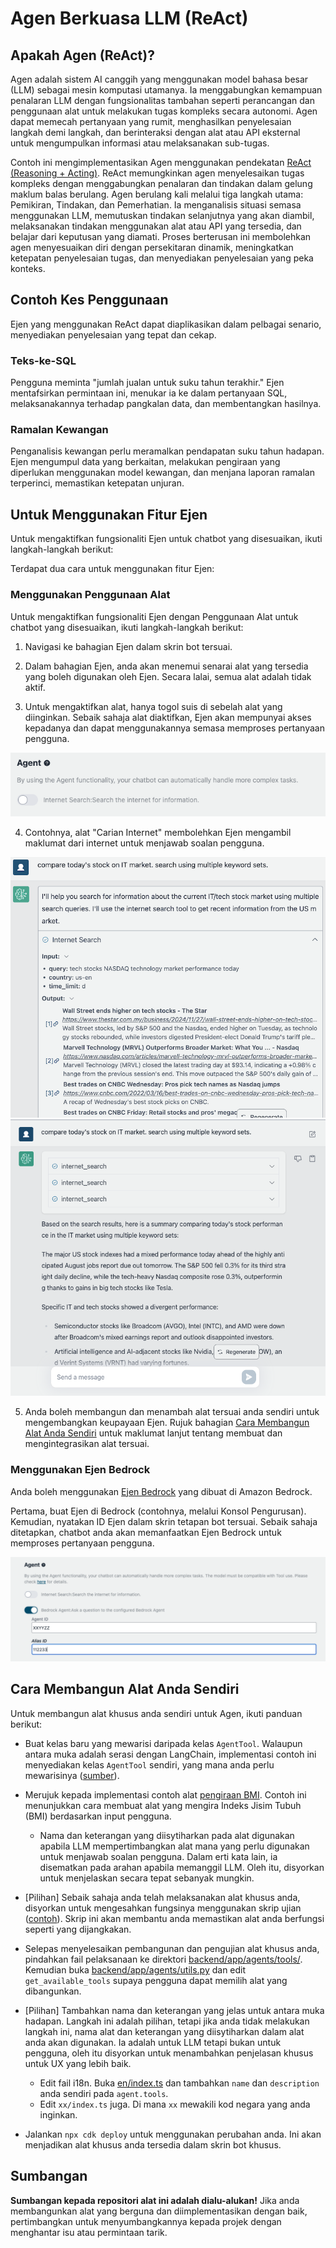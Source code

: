 # Agen Berkuasa LLM (ReAct)

## Apakah Agen (ReAct)?

Agen adalah sistem AI canggih yang menggunakan model bahasa besar (LLM) sebagai mesin komputasi utamanya. Ia menggabungkan kemampuan penalaran LLM dengan fungsionalitas tambahan seperti perancangan dan penggunaan alat untuk melakukan tugas kompleks secara autonomi. Agen dapat memecah pertanyaan yang rumit, menghasilkan penyelesaian langkah demi langkah, dan berinteraksi dengan alat atau API eksternal untuk mengumpulkan informasi atau melaksanakan sub-tugas.

Contoh ini mengimplementasikan Agen menggunakan pendekatan [ReAct (Reasoning + Acting)](https://www.promptingguide.ai/techniques/react). ReAct memungkinkan agen menyelesaikan tugas kompleks dengan menggabungkan penalaran dan tindakan dalam gelung maklum balas berulang. Agen berulang kali melalui tiga langkah utama: Pemikiran, Tindakan, dan Pemerhatian. Ia menganalisis situasi semasa menggunakan LLM, memutuskan tindakan selanjutnya yang akan diambil, melaksanakan tindakan menggunakan alat atau API yang tersedia, dan belajar dari keputusan yang diamati. Proses berterusan ini membolehkan agen menyesuaikan diri dengan persekitaran dinamik, meningkatkan ketepatan penyelesaian tugas, dan menyediakan penyelesaian yang peka konteks.

## Contoh Kes Penggunaan

Ejen yang menggunakan ReAct dapat diaplikasikan dalam pelbagai senario, menyediakan penyelesaian yang tepat dan cekap.

### Teks-ke-SQL

Pengguna meminta "jumlah jualan untuk suku tahun terakhir." Ejen mentafsirkan permintaan ini, menukar ia ke dalam pertanyaan SQL, melaksanakannya terhadap pangkalan data, dan membentangkan hasilnya.

### Ramalan Kewangan

Penganalisis kewangan perlu meramalkan pendapatan suku tahun hadapan. Ejen mengumpul data yang berkaitan, melakukan pengiraan yang diperlukan menggunakan model kewangan, dan menjana laporan ramalan terperinci, memastikan ketepatan unjuran.

## Untuk Menggunakan Fitur Ejen

Untuk mengaktifkan fungsionaliti Ejen untuk chatbot yang disesuaikan, ikuti langkah-langkah berikut:

Terdapat dua cara untuk menggunakan fitur Ejen:

### Menggunakan Penggunaan Alat

Untuk mengaktifkan fungsionaliti Ejen dengan Penggunaan Alat untuk chatbot yang disesuaikan, ikuti langkah-langkah berikut:

1. Navigasi ke bahagian Ejen dalam skrin bot tersuai.

2. Dalam bahagian Ejen, anda akan menemui senarai alat yang tersedia yang boleh digunakan oleh Ejen. Secara lalai, semua alat adalah tidak aktif.

3. Untuk mengaktifkan alat, hanya togol suis di sebelah alat yang diinginkan. Sebaik sahaja alat diaktifkan, Ejen akan mempunyai akses kepadanya dan dapat menggunakannya semasa memproses pertanyaan pengguna.

![](./imgs/agent_tools.png)

4. Contohnya, alat "Carian Internet" membolehkan Ejen mengambil maklumat dari internet untuk menjawab soalan pengguna.

![](./imgs/agent1.png)
![](./imgs/agent2.png)

5. Anda boleh membangun dan menambah alat tersuai anda sendiri untuk mengembangkan keupayaan Ejen. Rujuk bahagian [Cara Membangun Alat Anda Sendiri](#how-to-develop-your-own-tools) untuk maklumat lanjut tentang membuat dan mengintegrasikan alat tersuai.

### Menggunakan Ejen Bedrock

Anda boleh menggunakan [Ejen Bedrock](https://aws.amazon.com/bedrock/agents/) yang dibuat di Amazon Bedrock.

Pertama, buat Ejen di Bedrock (contohnya, melalui Konsol Pengurusan). Kemudian, nyatakan ID Ejen dalam skrin tetapan bot tersuai. Sebaik sahaja ditetapkan, chatbot anda akan memanfaatkan Ejen Bedrock untuk memproses pertanyaan pengguna.

![](./imgs/bedrock_agent_tool.png)

## Cara Membangun Alat Anda Sendiri

Untuk membangun alat khusus anda sendiri untuk Agen, ikuti panduan berikut:

- Buat kelas baru yang mewarisi daripada kelas `AgentTool`. Walaupun antara muka adalah serasi dengan LangChain, implementasi contoh ini menyediakan kelas `AgentTool` sendiri, yang mana anda perlu mewarisinya ([sumber](../backend/app/agents/tools/agent_tool.py)).

- Merujuk kepada implementasi contoh alat [pengiraan BMI](../examples/agents/tools/bmi/bmi.py). Contoh ini menunjukkan cara membuat alat yang mengira Indeks Jisim Tubuh (BMI) berdasarkan input pengguna.

  - Nama dan keterangan yang diisytiharkan pada alat digunakan apabila LLM mempertimbangkan alat mana yang perlu digunakan untuk menjawab soalan pengguna. Dalam erti kata lain, ia disematkan pada arahan apabila memanggil LLM. Oleh itu, disyorkan untuk menjelaskan secara tepat sebanyak mungkin.

- [Pilihan] Sebaik sahaja anda telah melaksanakan alat khusus anda, disyorkan untuk mengesahkan fungsinya menggunakan skrip ujian ([contoh](../examples/agents/tools/bmi/test_bmi.py)). Skrip ini akan membantu anda memastikan alat anda berfungsi seperti yang dijangkakan.

- Selepas menyelesaikan pembangunan dan pengujian alat khusus anda, pindahkan fail pelaksanaan ke direktori [backend/app/agents/tools/](../backend/app/agents/tools/). Kemudian buka [backend/app/agents/utils.py](../backend/app/agents/utils.py) dan edit `get_available_tools` supaya pengguna dapat memilih alat yang dibangunkan.

- [Pilihan] Tambahkan nama dan keterangan yang jelas untuk antara muka hadapan. Langkah ini adalah pilihan, tetapi jika anda tidak melakukan langkah ini, nama alat dan keterangan yang diisytiharkan dalam alat anda akan digunakan. Ia adalah untuk LLM tetapi bukan untuk pengguna, oleh itu disyorkan untuk menambahkan penjelasan khusus untuk UX yang lebih baik.

  - Edit fail i18n. Buka [en/index.ts](../frontend/src/i18n/en/index.ts) dan tambahkan `name` dan `description` anda sendiri pada `agent.tools`.
  - Edit `xx/index.ts` juga. Di mana `xx` mewakili kod negara yang anda inginkan.

- Jalankan `npx cdk deploy` untuk menggunakan perubahan anda. Ini akan menjadikan alat khusus anda tersedia dalam skrin bot khusus.

## Sumbangan

**Sumbangan kepada repositori alat ini adalah dialu-alukan!** Jika anda membangunkan alat yang berguna dan diimplementasikan dengan baik, pertimbangkan untuk menyumbangkannya kepada projek dengan menghantar isu atau permintaan tarik.